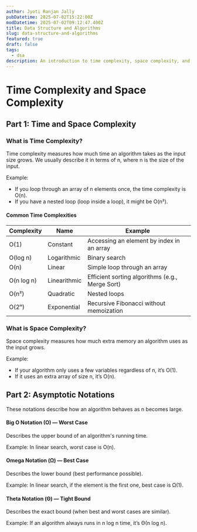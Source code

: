 ```yaml
---
author: Jyoti Ranjan Jally
pubDatetime: 2025-07-02T15:22:00Z
modDatetime: 2025-07-02T09:12:47.400Z
title: Data Structure and Algorithms
slug: data-structure-and-algorithms
featured: true
draft: false
tags:
  - dsa
description: An introduction to time complexity, space complexity, and asymptotic notations in data structures and algorithms.
---
```


# Time Complexity and Space Complexity

## Part 1: Time and Space Complexity

### What is Time Complexity?
Time complexity measures how much time an algorithm takes as the input size grows. We usually describe it in terms of n, where n is the size of the input.

Example:
- If you loop through an array of n elements once, the time complexity is O(n).
- If you have a nested loop (loop inside a loop), it might be O(n²).

#### Common Time Complexities

| Complexity | Name         | Example                                         |
|-------------|-------------|-------------------------------------------------|
| O(1)        | Constant    | Accessing an element by index in an array      |
| O(log n)    | Logarithmic | Binary search                                  |
| O(n)        | Linear      | Simple loop through an array                   |
| O(n log n)  | Linearithmic| Efficient sorting algorithms (e.g., Merge Sort)|
| O(n²)       | Quadratic   | Nested loops                                   |
| O(2ⁿ)       | Exponential | Recursive Fibonacci without memoization        |

### What is Space Complexity?
Space complexity measures how much extra memory an algorithm uses as the input grows.

Example:
- If your algorithm only uses a few variables regardless of n, it’s O(1).
- If it uses an extra array of size n, it’s O(n).

## Part 2: Asymptotic Notations

These notations describe how an algorithm behaves as n becomes large.

#### Big O Notation (O) — Worst Case
Describes the upper bound of an algorithm's running time.

Example: In linear search, worst case is O(n).

#### Omega Notation (Ω) — Best Case
Describes the lower bound (best performance possible).

Example: In linear search, if the element is the first one, best case is Ω(1).

#### Theta Notation (Θ) — Tight Bound
Describes the exact bound (when best and worst cases are similar).

Example: If an algorithm always runs in n log n time, it’s Θ(n log n).
